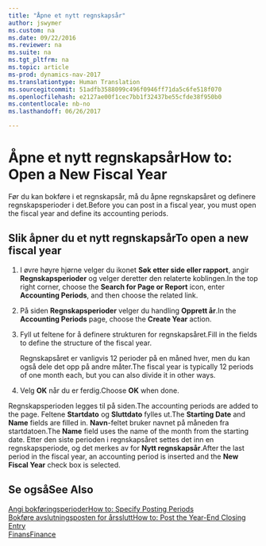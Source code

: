 ```yaml
---
title: "Åpne et nytt regnskapsår"
author: jswymer
ms.custom: na
ms.date: 09/22/2016
ms.reviewer: na
ms.suite: na
ms.tgt_pltfrm: na
ms.topic: article
ms-prod: dynamics-nav-2017
ms.translationtype: Human Translation
ms.sourcegitcommit: 51adfb3588099c496f0946ff71da5c6fe518f070
ms.openlocfilehash: e2127ae00f1cec7bb1f32437be55cfde38f950b0
ms.contentlocale: nb-no
ms.lasthandoff: 06/26/2017

---
```


# <a name="how-to-open-a-new-fiscal-year"></a><span data-ttu-id="53622-102">Åpne et nytt regnskapsår</span><span class="sxs-lookup"><span data-stu-id="53622-102">How to: Open a New Fiscal Year</span></span>
<span data-ttu-id="53622-103">Før du kan bokføre i et regnskapsår, må du åpne regnskapsåret og definere regnskapsperioder i det.</span><span class="sxs-lookup"><span data-stu-id="53622-103">Before you can post in a fiscal year, you must open the fiscal year and define its accounting periods.</span></span>

## <a name="to-open-a-new-fiscal-year"></a><span data-ttu-id="53622-104">Slik åpner du et nytt regnskapsår</span><span class="sxs-lookup"><span data-stu-id="53622-104">To open a new fiscal year</span></span>
1. <span data-ttu-id="53622-105">I øvre høyre hjørne velger du ikonet **Søk etter side eller rapport**, angir **Regnskapsperioder** og velger deretter den relaterte koblingen.</span><span class="sxs-lookup"><span data-stu-id="53622-105">In the top right corner, choose the **Search for Page or Report** icon, enter **Accounting Periods**, and then choose the related link.</span></span>
2. <span data-ttu-id="53622-106">På siden **Regnskapsperioder** velger du handling **Opprett år**.</span><span class="sxs-lookup"><span data-stu-id="53622-106">In the **Accounting Periods** page, choose the **Create Year** action.</span></span>
3. <span data-ttu-id="53622-107">Fyll ut feltene for å definere strukturen for regnskapsåret.</span><span class="sxs-lookup"><span data-stu-id="53622-107">Fill in the fields to define the structure of the fiscal year.</span></span>

    <span data-ttu-id="53622-108">Regnskapsåret er vanligvis 12 perioder på en måned hver, men du kan også dele det opp på andre måter.</span><span class="sxs-lookup"><span data-stu-id="53622-108">The fiscal year is typically 12 periods of one month each, but you can also divide it in other ways.</span></span>
4. <span data-ttu-id="53622-109">Velg **OK** når du er ferdig.</span><span class="sxs-lookup"><span data-stu-id="53622-109">Choose **OK** when done.</span></span>

<span data-ttu-id="53622-110">Regnskapsperioden legges til på siden.</span><span class="sxs-lookup"><span data-stu-id="53622-110">The accounting periods are added to the page.</span></span> <span data-ttu-id="53622-111">Feltene **Startdato** og **Sluttdato** fylles ut.</span><span class="sxs-lookup"><span data-stu-id="53622-111">The **Starting Date** and **Name** fields are filled in.</span></span> <span data-ttu-id="53622-112">**Navn**-feltet bruker navnet på måneden fra startdatoen.</span><span class="sxs-lookup"><span data-stu-id="53622-112">The **Name** field uses the name of the month from the starting date.</span></span> <span data-ttu-id="53622-113">Etter den siste perioden i regnskapsåret settes det inn en regnskapsperiode, og det merkes av for **Nytt regnskapsår**.</span><span class="sxs-lookup"><span data-stu-id="53622-113">After the last period in the fiscal year, an accounting period is inserted and the **New Fiscal Year** check box is selected.</span></span>


## <a name="see-also"></a><span data-ttu-id="53622-114">Se også</span><span class="sxs-lookup"><span data-stu-id="53622-114">See Also</span></span>
[<span data-ttu-id="53622-115">Angi bokføringsperioder</span><span class="sxs-lookup"><span data-stu-id="53622-115">How to: Specify Posting Periods</span></span>](finance-setup-how-specify-posting-periods.md)  
[<span data-ttu-id="53622-116">Bokføre avslutningsposten for årsslutt</span><span class="sxs-lookup"><span data-stu-id="53622-116">How to: Post the Year-End Closing Entry</span></span>](year-how-post-year-end-close-entry.md)  
[<span data-ttu-id="53622-117">Finans</span><span class="sxs-lookup"><span data-stu-id="53622-117">Finance</span></span>](finance-setup.md)  

